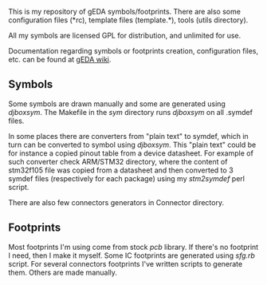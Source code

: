 This is my repository of gEDA symbols/footprints. There are also some
configuration files (\*rc), template files (template.\*), tools
(utils directory).

All my symbols are licensed GPL for distribution, and unlimited for use.

Documentation regarding symbols or footprints creation, configuration
files, etc. can be found at [gEDA wiki](http://wiki.geda-project.org/geda:documentation).

## Symbols
Some symbols are drawn manually and some are generated using *djboxsym*.
The Makefile in the *sym* directory runs *djboxsym* on all .symdef
files.

In some places there are converters from "plain text" to symdef, which
in turn can be converted to symbol using *djboxsym*. This "plain text"
could be for instance a copied pinout table from a device datasheet.
For example of such converter check ARM/STM32 directory, where the
content of stm32f105 file was copied from a datasheet and then converted
to 3 symdef files (respectively for each package) using my *stm2symdef*
perl script.

There are also few connectors generators in Connector directory.

## Footprints
Most footprints I'm using come from stock *pcb* library. If there's no
footprint I need, then I make it myself. Some IC footprints are
generated using *sfg.rb* script. For several connectors footprints I've
written scripts to generate them. Others are made manually.
